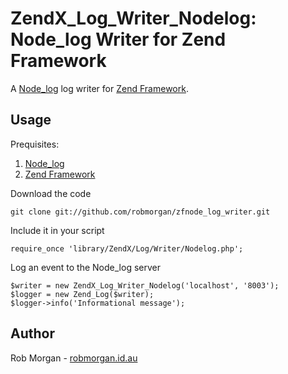 ZendX_Log_Writer_Nodelog: Node_log Writer for Zend Framework
============================================================

A [Node_log](http://github.com/robmorgan/node_log) log writer for [Zend Framework](http://framework.zend.com/).

Usage
-----

Prequisites:

  1. [Node_log](http://github.com/robmorgan/node_log)
  2. [Zend Framework](http://framework.zend.com/)

Download the code

    git clone git://github.com/robmorgan/zfnode_log_writer.git

Include it in your script

    require_once 'library/ZendX/Log/Writer/Nodelog.php';
    
Log an event to the Node_log server

    $writer = new ZendX_Log_Writer_Nodelog('localhost', '8003');
    $logger = new Zend_Log($writer);
    $logger->info('Informational message');

Author
------

Rob Morgan - [robmorgan.id.au](http://robmorgan.id.au/)